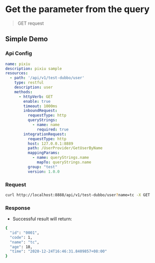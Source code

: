 # Get the parameter from the query

> GET request

## Simple Demo

### Api Config

```yaml
name: pixiu
description: pixiu sample
resources:
  - path: '/api/v1/test-dubbo/user'
    type: restful
    description: user
    methods:
      - httpVerb: GET
        enable: true
        timeout: 1000ms
        inboundRequest:
          requestType: http
          queryStrings:
            - name: name
              required: true
        integrationRequest:
          requestType: http
          host: 127.0.0.1:8889
          path: /UserProvider/GetUserByName
          mappingParams:
            - name: queryStrings.name
              mapTo: queryStrings.name
          group: "test"
          version: 1.0.0
```

### Request

```bash
curl http://localhost:8888/api/v1/test-dubbo/user?name=tc -X GET 
```

### Response

- Successful result will return:

```bash
{
  "id": "0001",
  "code": 1,
  "name": "tc",
  "age": 18,
  "time": "2020-12-24T16:46:31.8409857+08:00"
}
```
